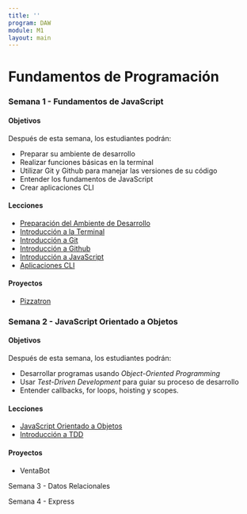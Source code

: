 ```yaml
---
title: ''
program: DAW
module: M1
layout: main
---
```


# Fundamentos de Programación

### Semana 1 - Fundamentos de JavaScript

#### Objetivos

Después de esta semana, los estudiantes podrán:

* Preparar su ambiente de desarrollo
* Realizar funciones básicas en la terminal
* Utilizar Git y Github para manejar las versiones de su código
* Entender los fundamentos de JavaScript
* Crear aplicaciones CLI

#### Lecciones

* [Preparación del Ambiente de Desarrollo](/daw/m1/preparacion_del_ambiente_de_desarrollo)
* [Introducción a la Terminal](/daw/m1/introduccion_a_la_terminal)
* [Introducción a Git](/daw/m1/introduccion_a_git)
* [Introducción a Github](/daw/m1/introduccion_a_github)
* [Introducción a JavaScript](/daw/m1/introduccion_a_javascript)
* [Aplicaciones CLI](/daw/m1/aplicaciones_cli)

#### Proyectos

* [Pizzatron](/daw/m1/pizzatron)

### Semana 2 - JavaScript Orientado a Objetos

#### Objetivos

Después de esta semana, los estudiantes podrán:

* Desarrollar programas usando *Object-Oriented Programming*
* Usar *Test-Driven Development* para guiar su proceso de desarrollo
* Entender callbacks, for loops, hoisting y scopes.

#### Lecciones

* [JavaScript Orientado a Objetos](/daw/m1/javascript_orientado_a_objetos)
* [Introducción a TDD](/daw/m1/introduccion_a_tdd)

#### Proyectos

* VentaBot

Semana 3 - Datos Relacionales

Semana 4 - Express
